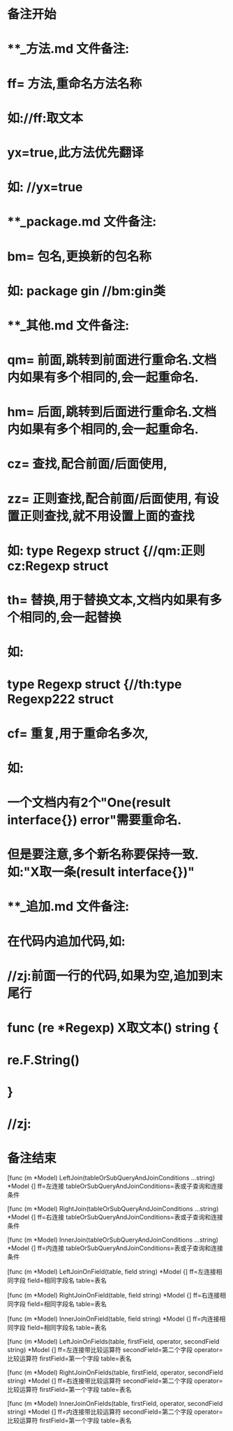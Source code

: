 # 备注开始
# **_方法.md 文件备注:
# ff= 方法,重命名方法名称
# 如://ff:取文本
#
# yx=true,此方法优先翻译
# 如: //yx=true

# **_package.md 文件备注:
# bm= 包名,更换新的包名称 
# 如: package gin //bm:gin类

# **_其他.md 文件备注:
# qm= 前面,跳转到前面进行重命名.文档内如果有多个相同的,会一起重命名.
# hm= 后面,跳转到后面进行重命名.文档内如果有多个相同的,会一起重命名.
# cz= 查找,配合前面/后面使用,
# zz= 正则查找,配合前面/后面使用, 有设置正则查找,就不用设置上面的查找
# 如: type Regexp struct {//qm:正则 cz:Regexp struct
#
# th= 替换,用于替换文本,文档内如果有多个相同的,会一起替换
# 如:
# type Regexp struct {//th:type Regexp222 struct
#
# cf= 重复,用于重命名多次,
# 如: 
# 一个文档内有2个"One(result interface{}) error"需要重命名.
# 但是要注意,多个新名称要保持一致. 如:"X取一条(result interface{})"

# **_追加.md 文件备注:
# 在代码内追加代码,如:
# //zj:前面一行的代码,如果为空,追加到末尾行
# func (re *Regexp) X取文本() string { 
# re.F.String()
# }
# //zj:
# 备注结束

[func (m *Model) LeftJoin(tableOrSubQueryAndJoinConditions ...string) *Model {]
ff=左连接
tableOrSubQueryAndJoinConditions=表或子查询和连接条件

[func (m *Model) RightJoin(tableOrSubQueryAndJoinConditions ...string) *Model {]
ff=右连接
tableOrSubQueryAndJoinConditions=表或子查询和连接条件

[func (m *Model) InnerJoin(tableOrSubQueryAndJoinConditions ...string) *Model {]
ff=内连接
tableOrSubQueryAndJoinConditions=表或子查询和连接条件

[func (m *Model) LeftJoinOnField(table, field string) *Model {]
ff=左连接相同字段
field=相同字段名
table=表名

[func (m *Model) RightJoinOnField(table, field string) *Model {]
ff=右连接相同字段
field=相同字段名
table=表名

[func (m *Model) InnerJoinOnField(table, field string) *Model {]
ff=内连接相同字段
field=相同字段名
table=表名

[func (m *Model) LeftJoinOnFields(table, firstField, operator, secondField string) *Model {]
ff=左连接带比较运算符
secondField=第二个字段
operator=比较运算符
firstField=第一个字段
table=表名

[func (m *Model) RightJoinOnFields(table, firstField, operator, secondField string) *Model {]
ff=右连接带比较运算符
secondField=第二个字段
operator=比较运算符
firstField=第一个字段
table=表名

[func (m *Model) InnerJoinOnFields(table, firstField, operator, secondField string) *Model {]
ff=内连接带比较运算符
secondField=第二个字段
operator=比较运算符
firstField=第一个字段
table=表名
